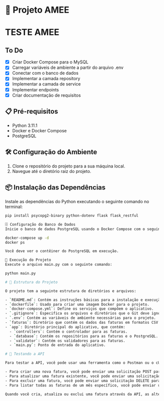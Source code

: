 # 🚀 Projeto AMEE

# TESTE AMEE

## To Do
- [x] Criar Docker Compose para o MySQL
- [x] Carregar variáveis de ambiente a partir do arquivo .env
- [x] Conectar com o banco de dados
- [x] Implementar a camada repository
- [x] Implementar a camada de service
- [x] Implementar endpoints
- [x] Criar documentação de requisitos

## 📋 Pré-requisitos

- Python 3.11.1
- Docker e Docker Compose
- PostgreSQL

## 🛠️ Configuração do Ambiente

1. Clone o repositório do projeto para a sua máquina local.
2. Navegue até o diretório raiz do projeto.

## 📦 Instalação das Dependências

Instale as dependências do Python executando o seguinte comando no terminal:

```bash
pip install psycopg2-binary python-dotenv flask flask_restful

🗄️ Configuração do Banco de Dados
Inicie o banco de dados PostgreSQL usando o Docker Compose com o seguinte comando:

docker-compose up -d
docker ps

Você deve ver o contêiner do PostgreSQL em execução.

🚀 Execução do Projeto
Execute o arquivo main.py com o seguinte comando:

python main.py

# 📁 Estrutura do Projeto

O projeto tem a seguinte estrutura de diretórios e arquivos:

- `README.md`: Contém as instruções básicas para a instalação e execução do projeto.
- `dockerfile`: Usado para criar uma imagem Docker para o projeto.
- `docker-compose.yml`: Define os serviços que compõem o aplicativo.
- `.gitignore`: Especifica os arquivos e diretórios que o Git deve ignorar.
- `.env`: Contém as variáveis de ambiente necessárias para o projeto.
- `faturas`: Diretório que contém os dados das faturas em formatos CSV e JSON.
- `app`: Diretório principal do aplicativo, que contém:
  - `controllers`: Contém o controlador para as faturas.
  - `database`: Contém os repositórios para as faturas e o PostgreSQL.
  - `validator`: Contém os validadores para as faturas.
  - `main.py`: Ponto de entrada do aplicativo.

# 🧪 Testando a API

Para testar a API, você pode usar uma ferramenta como o Postman ou o cURL. A aplicação deve estar em execução e disponível em `http://localhost:8080`. Aqui estão alguns exemplos de como você pode fazer isso:

- Para criar uma nova fatura, você pode enviar uma solicitação POST para `/faturas` com o corpo da solicitação contendo os detalhes da fatura.
- Para atualizar uma fatura existente, você pode enviar uma solicitação PUT para `/faturas/<id>` com o corpo da solicitação contendo os novos detalhes da fatura.
- Para excluir uma fatura, você pode enviar uma solicitação DELETE para `/faturas/<id>`.
- Para listar todas as faturas de um mês específico, você pode enviar uma solicitação GET para `/faturas/mes/<mes_referencia>`.

Quando você cria, atualiza ou exclui uma fatura através da API, as alterações são refletidas no banco de dados. Você pode verificar isso consultando o banco de dados diretamente.
